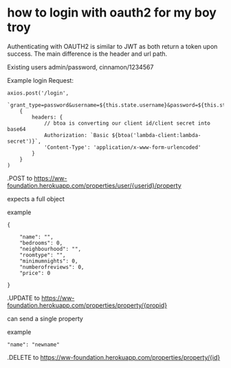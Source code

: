 # how to login with oauth2 for my boy troy
Authenticating with OAUTH2 is similar to JWT as both return a token upon success. The main difference is the header and url path.

Existing users admin/password, cinnamon/1234567

Example login Request:
```
axios.post('/login', 
    `grant_type=password&username=${this.state.username}&password=${this.state.password}`, 
    {
        headers: {
            // btoa is converting our client id/client secret into base64
            Authorization: `Basic ${btoa('lambda-client:lambda-secret')}`,
            'Content-Type': 'application/x-www-form-urlencoded'
        }
    }
)
```
.POST to  https://ww-foundation.herokuapp.com/properties/user/{userid}/property

expects a full object

example
```
{

    "name": "",
    "bedrooms": 0,
    "neighbourhood": "",
    "roomtype": "",
    "minimumnights": 0,
    "numberofreviews": 0,
    "price": 0
    
}
```

.UPDATE to https://ww-foundation.herokuapp.com/properties/property/{propid}

can send a single property

example
```
"name": "newname"

```

.DELETE to https://ww-foundation.herokuapp.com/properties/property/{id}


